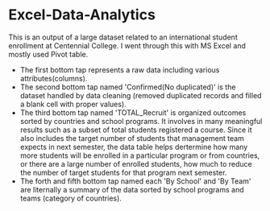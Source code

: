 # Excel-Data-Analytics
This is an output of a large dataset related to an international student enrollment at Centennial College. I went through this with MS Excel and mostly used Pivot table.

* The first bottom tap represents a raw data including various attributes(columns).
* The second bottom tap named 'Confirmed(No duplicated)' is the dataset handled by data cleaning (removed duplicated records and filled a blank cell with proper values).
* The third bottom tap named 'TOTAL_Recruit' is organized outcomes sorted by countries and school programs. It involves in many meaningful results such as a subset of total students registered a course. Since it also includes the target number of students that management team expects in next semester, the data table helps dertermine how many more students will be enrolled in a particular program or from countries, or there are a large number of enrolled students, how much to reduce the number of target students for that program next semester.
* The forth and fifth bottom tap named each 'By School' and 'By Team' are liternally a summary of the data sorted by school programs and teams (category of countries).
